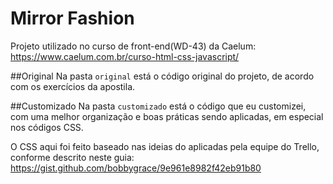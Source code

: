 # Mirror Fashion
Projeto utilizado no curso de front-end(WD-43) da Caelum: https://www.caelum.com.br/curso-html-css-javascript/

##Original
Na pasta `original` está o código original do projeto, de acordo com os exercícios da apostila.

##Customizado
Na pasta `customizado` está o código que eu customizei, com uma melhor organização e boas práticas sendo aplicadas, em especial nos códigos CSS.

O CSS aqui foi feito baseado nas ideias do aplicadas pela equipe do Trello, conforme descrito neste guia: https://gist.github.com/bobbygrace/9e961e8982f42eb91b80
